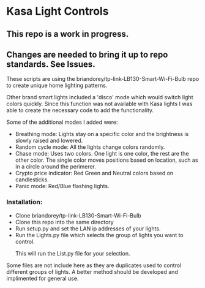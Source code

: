 # Kasa Light Controls
<h2>This repo is a work in progress.</h2>
<h2>Changes are needed to bring it up to repo standards. See Issues.</h2>
<p>These scripts are using the briandorey/tp-link-LB130-Smart-Wi-Fi-Bulb repo to create unique home lighting patterns.</p>
<p>Other brand smart lights included a 'disco' mode which would switch light colors quickly. Since this function was not available
with Kasa lights I was able to create the necessary code to add the functionality.</p>
<p>Some of the additional modes I added were:</p>
<ul>
<li>Breathing mode: Lights stay on a specific color and the brightness is slowly raised and lowered.</li>
<li>Random cycle mode: All the lights change colors randomly.</li>
<li>Chase mode: Uses two colors. One light is one color, the rest are the other color. The single color moves positions based on location, such as in a circle around the perimerer.</li>
<li>Crypto price indicator: Red Green and Neutral colors based on candlesticks.</li>
<li>Panic mode: Red/Blue flashing lights.</li>
</ul>
<h3>Installation:</h3>
<ul>
  <li>Clone briandorey/tp-link-LB130-Smart-Wi-Fi-Bulb</li>
  <li>Clone this repo into the same directory</li>
  <li>Run setup.py and set the LAN ip addresses of your lights.</li>
  <li>Run the Lights.py file which selects the group of lights you want to control.</li>
  <p>This will run the List.py file for your selection.</p>
</ul>
<p>Some files are not include here as they are duplicates used to control different groups of lights. A better method should be developed and implimented for general use.</p>

